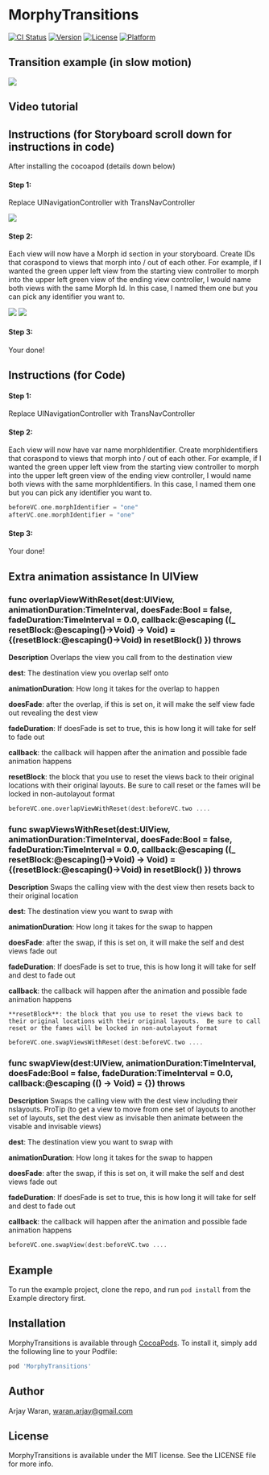 # MorphyTransitions

[![CI Status](https://img.shields.io/travis/awaran/MorphyTransitions.svg?style=flat)](https://travis-ci.org/awaran/MorphyTransitions)
[![Version](https://img.shields.io/cocoapods/v/MorphyTransitions.svg?style=flat)](https://cocoapods.org/pods/MorphyTransitions)
[![License](https://img.shields.io/cocoapods/l/MorphyTransitions.svg?style=flat)](https://cocoapods.org/pods/MorphyTransitions)
[![Platform](https://img.shields.io/cocoapods/p/MorphyTransitions.svg?style=flat)](https://cocoapods.org/pods/MorphyTransitions)

## Transition example (in slow motion)
![](transition.gif)


## Video tutorial


## Instructions (for Storyboard scroll down for instructions in code)
After installing the cocoapod (details down below)

#### Step 1:
Replace UINavigationController with TransNavController

![](TransNav.png)

#### Step 2:
Each view will now have a Morph id section in your storyboard.  Create IDs that coraspond to views that morph into / out of each other.  For example, if I wanted the green upper left view from the starting view controller to morph into the upper left green view of the ending view controller, I would name both views with the same  Morph Id.  In this case, I named them one but you can pick any identifier you want to.

![](StartVC.png)
![](EndVC.png)


#### Step 3:
Your done!


## Instructions (for Code)
#### Step 1:
Replace UINavigationController with TransNavController

#### Step 2:
Each view will now have var name morphIdentifier.  Create morphIdentifiers that coraspond to views that morph into / out of each other.  For example, if I wanted the green upper left view from the starting view controller to morph into the upper left green view of the ending view controller, I would name both views with the same  morphIdentifiers.  In this case, I named them one but you can pick any identifier you want to.

```swift
beforeVC.one.morphIdentifier = "one"
afterVC.one.morphIdentifier = "one"
```

#### Step 3:
Your done!

## Extra animation assistance In UIView


### func overlapViewWithReset(dest:UIView, animationDuration:TimeInterval, doesFade:Bool = false, fadeDuration:TimeInterval = 0.0, callback:@escaping ((_ resetBlock:@escaping()->Void) -> Void) = {(resetBlock:@escaping()->Void) in resetBlock() }) throws

**Description**
Overlaps the view you call from to the destination view

**dest**: The destination view you overlap self onto

**animationDuration**: How long it takes for the overlap to happen

**doesFade**: after the overlap, if this is set on, it will make the self view fade out revealing the dest view

**fadeDuration**: If doesFade is set to true, this is how long it will take for self to fade out

**callback**: the callback will happen after the animation and possible fade animation happens

   **resetBlock**: the block that you use to reset the views back to their original locations with their original layouts. Be sure to call reset or the fames will be locked in non-autolayout format

```swift
beforeVC.one.overlapViewWithReset(dest:beforeVC.two ....
```



### func swapViewsWithReset(dest:UIView, animationDuration:TimeInterval, doesFade:Bool = false, fadeDuration:TimeInterval = 0.0, callback:@escaping ((_ resetBlock:@escaping()->Void) -> Void) = {(resetBlock:@escaping()->Void) in resetBlock() }) throws

**Description**
Swaps the calling view with the dest view then resets back to their original location

**dest**: The destination view you want to swap with

**animationDuration**: How long it takes for the swap to happen

**doesFade**: after the swap, if this is set on, it will make the self and dest views fade out

**fadeDuration**: If doesFade is set to true, this is how long it will take for self and dest to fade out

**callback**: the callback will happen after the animation and possible fade animation happens
    
    **resetBlock**: the block that you use to reset the views back to their original locations with their original layouts.  Be sure to call reset or the fames will be locked in non-autolayout format

```swift
beforeVC.one.swapViewsWithReset(dest:beforeVC.two ....
```


### func swapView(dest:UIView, animationDuration:TimeInterval, doesFade:Bool = false, fadeDuration:TimeInterval = 0.0, callback:@escaping (() -> Void) = {}) throws

**Description**
Swaps the calling view with the dest view including their nslayouts.  ProTip (to get a view to move from one set of layouts to another set of layouts, set the dest view as invisable then animate between the visable and invisable views)

**dest**: The destination view you want to swap with

**animationDuration**: How long it takes for the swap to happen

**doesFade**: after the swap, if this is set on, it will make the self and dest views fade out

**fadeDuration**: If doesFade is set to true, this is how long it will take for self and dest to fade out

**callback**: the callback will happen after the animation and possible fade animation happens

```swift
beforeVC.one.swapView(dest:beforeVC.two ....
```



## Example

To run the example project, clone the repo, and run `pod install` from the Example directory first.

## Installation

MorphyTransitions is available through [CocoaPods](https://cocoapods.org). To install
it, simply add the following line to your Podfile:

```ruby
pod 'MorphyTransitions'
```

## Author

Arjay Waran, waran.arjay@gmail.com

## License

MorphyTransitions is available under the MIT license. See the LICENSE file for more info.
